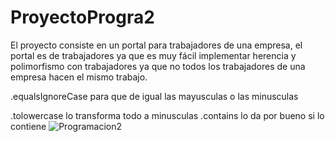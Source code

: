 # ProyectoProgra2

El proyecto consiste en un portal para trabajadores de una empresa, el portal es de trabajadores ya que es muy fácil implementar herencia y polimorfismo con trabajadores ya que no todos los trabajadores de una empresa hacen el mismo trabajo.


.equalsIgnoreCase para que de igual las mayusculas o las minusculas

.tolowercase lo transforma todo a minusculas
.contains lo da por bueno si lo contiene
![Programacion2](https://github.com/user-attachments/assets/bd06ccb2-fe2c-4813-aedd-9f89f6816212)
